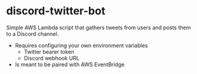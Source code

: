 # discord-twitter-bot

Simple AWS Lambda script that gathers tweets from users and posts them to a Discord channel.
* Requires configuring your own environment variables
  * Twitter bearer token
  * Discord webhook URL
* Is meant to be paired with AWS EventBridge
